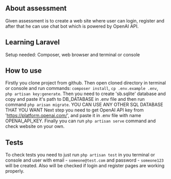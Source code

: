 ## About assessment

Given assessment is to create a web site where user can login, register and after that he can use chat bot which is powered by OpenAI API.

## Learning Laravel

Setup needed: Composer, web browser and terminal or console

## How to use

Firstly you clone project from github. Then open cloned directory in terminal or console and run commands: `composer install`, `cp .env.example .env`, `php artisan key:generate`.
Then you need to create 'sb.sqlite' database and copy and paste it's path to DB_DATABASE in .env file and then run command `php arisan migrate`. YOU CAN USE ANY OTHER SQL DATABASE THAT YOU WANT
Next step you need to get OpenAI API key from 'https://platform.openai.com/', and paste it in .env file with name OPENAI_API_KEY.
Finally you can run `php artisan serve` command and check website on your own.

## Tests

To check tests you need to just run `php artisan test` in you terminal or console and user with email - `someone@test.com` and password - `someone123` will be created. Also will be checked if login and register
pages are working properly.

